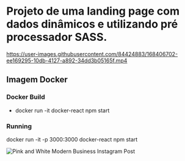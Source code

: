 # Projeto de uma landing page com dados dinâmicos e utilizando pré processador SASS.


https://user-images.githubusercontent.com/84424883/168406702-ee169295-10db-4127-a892-34dd3b05165f.mp4






## Imagem Docker
### Docker Build
- docker run -it docker-react npm start

### Running

docker run -it -p 3000:3000 docker-react npm start


![Pink and White Modern Business Instagram Post](https://user-images.githubusercontent.com/84424883/163746381-c5fc1a7d-aabf-4c46-b2e4-2cac735b929a.png)



